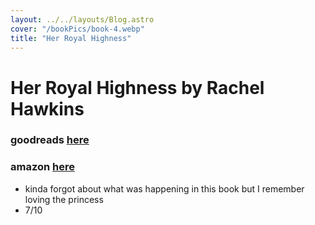 ```yaml
---
layout: ../../layouts/Blog.astro
cover: "/bookPics/book-4.webp"
title: "Her Royal Highness"
---
```


# Her Royal Highness by Rachel Hawkins
### goodreads **[here](https://www.goodreads.com/en/book/show/41734205)**
### amazon **[here](https://www.amazon.com/Royal-Highness-Royals-Rachel-Hawkins/dp/1524738263)**
- kinda forgot about what was happening in this book but I remember loving the princess
- 7/10